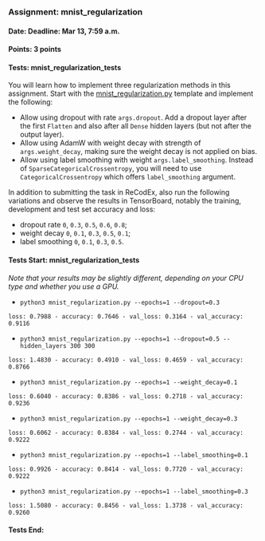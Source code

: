 ### Assignment: mnist_regularization
#### Date: Deadline: Mar 13, 7:59 a.m.
#### Points: 3 points
#### Tests: mnist_regularization_tests

You will learn how to implement three regularization methods in this assignment.
Start with the
[mnist_regularization.py](https://github.com/ufal/npfl114/tree/master/labs/03/mnist_regularization.py)
template and implement the following:
- Allow using dropout with rate `args.dropout`. Add a dropout layer after the
  first `Flatten` and also after all `Dense` hidden layers (but not after the
  output layer).
- Allow using AdamW with weight decay with strength of `args.weight_decay`,
  making sure the weight decay is not applied on bias.
- Allow using label smoothing with weight `args.label_smoothing`. Instead
  of `SparseCategoricalCrossentropy`, you will need to use
  `CategoricalCrossentropy` which offers `label_smoothing` argument.

In addition to submitting the task in ReCodEx, also run the following
variations and observe the results in TensorBoard,
notably the training, development and test set accuracy and loss:
- dropout rate `0`, `0.3`, `0.5`, `0.6`, `0.8`;
- weight decay `0`, `0.1`, `0.3`, `0.5`, `0.1`;
- label smoothing `0`, `0.1`, `0.3`, `0.5`.

#### Tests Start: mnist_regularization_tests
_Note that your results may be slightly different, depending on your CPU type and whether you use a GPU._
- `python3 mnist_regularization.py --epochs=1 --dropout=0.3`
```
loss: 0.7988 - accuracy: 0.7646 - val_loss: 0.3164 - val_accuracy: 0.9116
```
- `python3 mnist_regularization.py --epochs=1 --dropout=0.5 --hidden_layers 300 300`
```
loss: 1.4830 - accuracy: 0.4910 - val_loss: 0.4659 - val_accuracy: 0.8766
```
- `python3 mnist_regularization.py --epochs=1 --weight_decay=0.1`
```
loss: 0.6040 - accuracy: 0.8386 - val_loss: 0.2718 - val_accuracy: 0.9236
```
- `python3 mnist_regularization.py --epochs=1 --weight_decay=0.3`
```
loss: 0.6062 - accuracy: 0.8384 - val_loss: 0.2744 - val_accuracy: 0.9222
```
- `python3 mnist_regularization.py --epochs=1 --label_smoothing=0.1`
```
loss: 0.9926 - accuracy: 0.8414 - val_loss: 0.7720 - val_accuracy: 0.9222
```
- `python3 mnist_regularization.py --epochs=1 --label_smoothing=0.3`
```
loss: 1.5080 - accuracy: 0.8456 - val_loss: 1.3738 - val_accuracy: 0.9260
```
#### Tests End:
